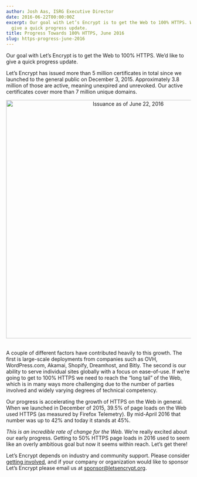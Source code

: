 ```yaml
---
author: Josh Aas, ISRG Executive Director
date: 2016-06-22T00:00:00Z
excerpt: Our goal with Let’s Encrypt is to get the Web to 100% HTTPS. We’d like to
  give a quick progress update.
title: Progress Towards 100% HTTPS, June 2016
slug: https-progress-june-2016
---
```


Our goal with Let’s Encrypt is to get the Web to 100% HTTPS. We’d like to give a quick progress update.

Let’s Encrypt has issued more than 5 million certificates in total since we launched to the general public on December 3, 2015. Approximately 3.8 million of those are active, meaning unexpired and unrevoked. Our active certificates cover more than 7 million unique domains.

<img src="/images/le-certs-issued-june-22-2016.png" alt="Issuance as of June 22, 2016" style="width: 650px; margin-bottom: 17px;text-align: center;" />

A couple of different factors have contributed heavily to this growth. The first is large-scale deployments from companies such as OVH, WordPress.com, Akamai, Shopify, Dreamhost, and Bitly. The second is our ability to serve individual sites globally with a focus on ease-of-use. If we’re going to get to 100% HTTPS we need to reach the “long tail” of the Web, which is in many ways more challenging due to the number of parties involved and widely varying degrees of technical competency.

Our progress is accelerating the growth of HTTPS on the Web in general. When we launched in December of 2015, 39.5% of page loads on the Web used HTTPS (as measured by Firefox Telemetry). By mid-April 2016 that number was up to 42% and today it stands at 45%.

*This is an incredible rate of change for the Web.* We’re really excited about our early progress. Getting to 50% HTTPS page loads in 2016 used to seem like an overly ambitious goal but now it seems within reach. Let’s get there!

Let’s Encrypt depends on industry and community support. Please consider [getting involved](/getinvolved/), and if your company or organization would like to sponsor Let’s Encrypt please email us at [sponsor@letsencrypt.org](mailto:sponsor@letsencrypt.org).
